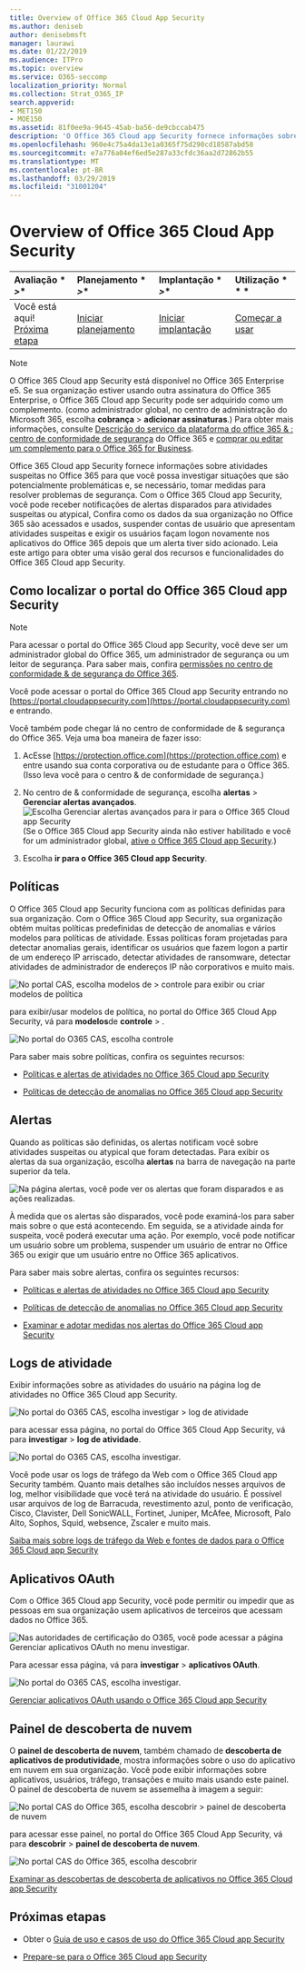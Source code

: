 ```yaml
---
title: Overview of Office 365 Cloud App Security
ms.author: deniseb
author: denisebmsft
manager: laurawi
ms.date: 01/22/2019
ms.audience: ITPro
ms.topic: overview
ms.service: O365-seccomp
localization_priority: Normal
ms.collection: Strat_O365_IP
search.appverid:
- MET150
- MOE150
ms.assetid: 81f0ee9a-9645-45ab-ba56-de9cbccab475
description: 'O Office 365 Cloud app Security fornece informações sobre atividades suspeitas no Office 365 para que você possa investigar situações que são potencialmente problemáticas e, se necessário, tomar medidas para resolver problemas de segurança. '
ms.openlocfilehash: 960e4c75a4da13e1a0365f75d290cd18587abd58
ms.sourcegitcommit: e7a776a04ef6ed5e287a33cfdc36aa2d72862b55
ms.translationtype: MT
ms.contentlocale: pt-BR
ms.lasthandoff: 03/29/2019
ms.locfileid: "31001204"
---
```

# <a name="overview-of-office-365-cloud-app-security"></a>Overview of Office 365 Cloud App Security
  
|Avaliação * *\>**|Planejamento * *\>**|Implantação * *\>**|Utilização * * *|
|:-----|:-----|:-----|:-----|
|Você está aqui!  <br/> [Próxima etapa](get-ready-for-office-365-cas.md) <br/> |[Iniciar planejamento](get-ready-for-office-365-cas.md) <br/> |[Iniciar implantação](turn-on-office-365-cas.md) <br/> |[Começar a usar](utilization-activities-for-ocas.md) <br/> |
   
> [!NOTE]
> O Office 365 Cloud app Security está disponível no Office 365 Enterprise e5. Se sua organização estiver usando outra assinatura do Office 365 Enterprise, o Office 365 Cloud app Security pode ser adquirido como um complemento. (como administrador global, no centro de administração do Microsoft 365, escolha **cobrança** \> **adicionar assinaturas**.) Para obter mais informações, consulte [Descrição do serviço da plataforma do office 365 &amp; : centro de conformidade de segurança](https://docs.microsoft.com/office365/servicedescriptions/office-365-platform-service-description/office-365-securitycompliance-center) do Office 365 e [comprar ou editar um complemento para o Office 365 for Business](https://docs.microsoft.com/office365/admin/subscriptions-and-billing/buy-or-edit-an-add-on). 
  
Office 365 Cloud app Security fornece informações sobre atividades suspeitas no Office 365 para que você possa investigar situações que são potencialmente problemáticas e, se necessário, tomar medidas para resolver problemas de segurança. Com o Office 365 Cloud app Security, você pode receber notificações de alertas disparados para atividades suspeitas ou atypical, Confira como os dados da sua organização no Office 365 são acessados e usados, suspender contas de usuário que apresentam atividades suspeitas e exigir os usuários façam logon novamente nos aplicativos do Office 365 depois que um alerta tiver sido acionado. Leia este artigo para obter uma visão geral dos recursos e funcionalidades do Office 365 Cloud app Security.
  
    
## <a name="how-to-find-the-office-365-cloud-app-security-portal"></a>Como localizar o portal do Office 365 Cloud app Security

> [!NOTE]
> Para acessar o portal do Office 365 Cloud app Security, você deve ser um administrador global do Office 365, um administrador de segurança ou um leitor de segurança. Para saber mais, confira [permissões no centro de conformidade &amp; de segurança do Office 365](permissions-in-the-security-and-compliance-center.md). 
  
Você pode acessar o portal do Office 365 Cloud app Security entrando no [https://portal.cloudappsecurity.com](https://portal.cloudappsecurity.com) e entrando. 

Você também pode chegar lá no centro de conformidade de &amp; segurança do Office 365. Veja uma boa maneira de fazer isso:
  
1. AcEsse [https://protection.office.com](https://protection.office.com) e entre usando sua conta corporativa ou de estudante para o Office 365. (Isso leva você para o centro &amp; de conformidade de segurança.)
    
2. No centro de &amp; conformidade de segurança, escolha **alertas** \> **Gerenciar alertas avançados**. <br/>![Escolha Gerenciar alertas avançados para ir para o Office 365 Cloud app Security](media/958632d4-03e3-4ade-8e22-d5509db6fca7.png)<br/>(Se o Office 365 Cloud app Security ainda não estiver habilitado e você for um administrador global, [ative o Office 365 Cloud app Security](turn-on-office-365-cas.md).)
    
3. Escolha **ir para o Office 365 Cloud app Security**. 
    
## <a name="policies"></a>Políticas

O Office 365 Cloud app Security funciona com as políticas definidas para sua organização. Com o Office 365 Cloud app Security, sua organização obtém muitas políticas predefinidas de detecção de anomalias e vários modelos para políticas de atividade. Essas políticas foram projetadas para detectar anomalias gerais, identificar os usuários que fazem logon a partir de um endereço IP arriscado, detectar atividades de ransomware, detectar atividades de administrador de endereços IP não corporativos e muito mais.
  
![No portal CAS, escolha modelos de \> controle para exibir ou criar modelos de política](media/88f615b4-aa8a-480c-b239-323dfcd628e1.png)
  
para exibir/usar modelos de política, no portal do Office 365 Cloud App Security, vá para **modelos**de **controle** \> . 
  
![No portal do O365 CAS, escolha controle](media/287c2ea9-5172-4697-8e0e-b9ab654105bc.png)
  
Para saber mais sobre políticas, confira os seguintes recursos:
  
- [Políticas e alertas de atividades no Office 365 Cloud app Security](activity-policies-and-alerts.md)
    
- [Políticas de detecção de anomalias no Office 365 Cloud app Security](anomaly-detection-policies-in-ocas.md)
    
## <a name="alerts"></a>Alertas

Quando as políticas são definidas, os alertas notificam você sobre atividades suspeitas ou atypical que foram detectadas. Para exibir os alertas da sua organização, escolha **alertas** na barra de navegação na parte superior da tela. 
  
![Na página alertas, você pode ver os alertas que foram disparados e as ações realizadas.](media/3b53d4c9-4b13-435d-8547-8c0f9ae6b914.png)
  
À medida que os alertas são disparados, você pode examiná-los para saber mais sobre o que está acontecendo. Em seguida, se a atividade ainda for suspeita, você poderá executar uma ação. Por exemplo, você pode notificar um usuário sobre um problema, suspender um usuário de entrar no Office 365 ou exigir que um usuário entre no Office 365 aplicativos.
  
Para saber mais sobre alertas, confira os seguintes recursos:
  
- [Políticas e alertas de atividades no Office 365 Cloud app Security](activity-policies-and-alerts.md)
    
- [Políticas de detecção de anomalias no Office 365 Cloud app Security](anomaly-detection-policies-in-ocas.md)
    
- [Examinar e adotar medidas nos alertas do Office 365 Cloud app Security](review-office-365-cas-alerts.md)
    
## <a name="activity-logs"></a>Logs de atividade

Exibir informações sobre as atividades do usuário na página log de atividades no Office 365 Cloud app Security.
  
![No portal do O365 CAS, escolha investigar \> log de atividade](media/ec19e77d-4e11-49fc-ab7c-0e8b0c29c93c.png)
  
para acessar essa página, no portal do Office 365 Cloud App Security, vá para **investigar** \> **log de atividade**. 
  
![No portal do O365 CAS, escolha investigar.](media/8c7b87c9-71a6-4952-adb2-185e941ffe9a.png)
  
Você pode usar os logs de tráfego da Web com o Office 365 Cloud app Security também. Quanto mais detalhes são incluídos nesses arquivos de log, melhor visibilidade que você terá na atividade do usuário. É possível usar arquivos de log de Barracuda, revestimento azul, ponto de verificação, Cisco, Clavister, Dell SonicWALL, Fortinet, Juniper, McAfee, Microsoft, Palo Alto, Sophos, Squid, websence, Zscaler e muito mais.
  
[Saiba mais sobre logs de tráfego da Web e fontes de dados para o Office 365 Cloud app Security](web-traffic-logs-and-data-sources-for-ocas.md)
  
## <a name="oauth-apps"></a>Aplicativos OAuth

Com o Office 365 Cloud app Security, você pode permitir ou impedir que as pessoas em sua organização usem aplicativos de terceiros que acessam dados no Office 365.
  
![Nas autoridades de certificação do O365, você pode acessar a página Gerenciar aplicativos OAuth no menu investigar.](media/78272cda-986f-4b3b-bbbe-8c236c74f5d3.png)
  
Para acessar essa página, vá para **investigar** \> **aplicativos OAuth**. 
  
![No portal do O365 CAS, escolha investigar.](media/8c7b87c9-71a6-4952-adb2-185e941ffe9a.png)
  
[Gerenciar aplicativos OAuth usando o Office 365 Cloud app Security](manage-app-permissions-in-ocas.md)
  
## <a name="cloud-discovery-dashboard"></a>Painel de descoberta de nuvem

O **painel de descoberta de nuvem**, também chamado de **descoberta de aplicativos de produtividade**, mostra informações sobre o uso do aplicativo em nuvem em sua organização. Você pode exibir informações sobre aplicativos, usuários, tráfego, transações e muito mais usando este painel. O painel de descoberta de nuvem se assemelha à imagem a seguir: 
  
![No portal CAS do Office 365, escolha descobrir \> painel de descoberta de nuvem](media/61269290-fd82-4d4b-8045-aea1ebc82287.png)
  
para acessar esse painel, no portal do Office 365 Cloud App Security, vá para **descobrir** \> **painel de descoberta de nuvem**. 
  
![No portal CAS do Office 365, escolha descobrir](media/73b5299f-94b5-49dd-a00f-154d188eb2c5.png)
  
[Examinar as descobertas de descoberta de aplicativos no Office 365 Cloud app Security](review-app-discovery-findings-in-ocas.md)
  
## <a name="next-steps"></a>Próximas etapas

- Obter o [Guia de uso e casos de uso do Office 365 Cloud app Security](https://aka.ms/O365CASGuide)
    
- [Prepare-se para o Office 365 Cloud app Security](get-ready-for-office-365-cas.md)
    

